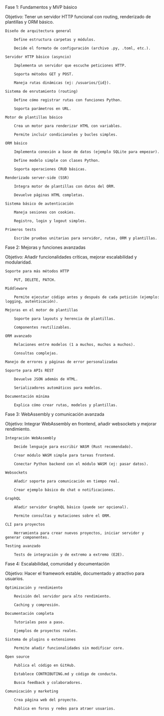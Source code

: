 Fase 1: Fundamentos y MVP básico

Objetivo: Tener un servidor HTTP funcional con routing, renderizado de plantillas y ORM básico.

    Diseño de arquitectura general

        Define estructura carpetas y módulos.

        Decide el formato de configuración (archivo .py, .toml, etc.).

    Servidor HTTP básico (asyncio)

        Implementa un servidor que escuche peticiones HTTP.

        Soporta métodos GET y POST.

        Maneja rutas dinámicas (ej: /usuarios/{id}).

    Sistema de enrutamiento (routing)

        Define cómo registrar rutas con funciones Python.

        Soporta parámetros en URL.

    Motor de plantillas básico

        Crea un motor para renderizar HTML con variables.

        Permite incluir condicionales y bucles simples.

    ORM básico

        Implementa conexión a base de datos (ejemplo SQLite para empezar).

        Define modelo simple con clases Python.

        Soporta operaciones CRUD básicas.

    Renderizado server-side (SSR)

        Integra motor de plantillas con datos del ORM.

        Devuelve páginas HTML completas.

    Sistema básico de autenticación

        Maneja sesiones con cookies.

        Registro, login y logout simples.

    Primeros tests

        Escribe pruebas unitarias para servidor, rutas, ORM y plantillas.

Fase 2: Mejoras y funciones avanzadas

Objetivo: Añadir funcionalidades críticas, mejorar escalabilidad y modularidad.

    Soporte para más métodos HTTP

        PUT, DELETE, PATCH.

    Middleware

        Permite ejecutar código antes y después de cada petición (ejemplo: logging, autenticación).

    Mejoras en el motor de plantillas

        Soporte para layouts y herencia de plantillas.

        Componentes reutilizables.

    ORM avanzado

        Relaciones entre modelos (1 a muchos, muchos a muchos).

        Consultas complejas.

    Manejo de errores y páginas de error personalizadas

    Soporte para APIs REST

        Devuelve JSON además de HTML.

        Serializadores automáticos para modelos.

    Documentación mínima

        Explica cómo crear rutas, modelos y plantillas.

Fase 3: WebAssembly y comunicación avanzada

Objetivo: Integrar WebAssembly en frontend, añadir websockets y mejorar rendimiento.

    Integración WebAssembly

        Decide lenguaje para escribir WASM (Rust recomendado).

        Crear módulo WASM simple para tareas frontend.

        Conectar Python backend con el módulo WASM (ej: pasar datos).

    Websockets

        Añadir soporte para comunicación en tiempo real.

        Crear ejemplo básico de chat o notificaciones.

    GraphQL

        Añadir servidor GraphQL básico (puede ser opcional).

        Permite consultas y mutaciones sobre el ORM.

    CLI para proyectos

        Herramienta para crear nuevos proyectos, iniciar servidor y generar componentes.

    Testing avanzado

        Tests de integración y de extremo a extremo (E2E).

Fase 4: Escalabilidad, comunidad y documentación

Objetivo: Hacer el framework estable, documentado y atractivo para usuarios.

    Optimización y rendimiento

        Revisión del servidor para alto rendimiento.

        Caching y compresión.

    Documentación completa

        Tutoriales paso a paso.

        Ejemplos de proyectos reales.

    Sistema de plugins o extensiones

        Permite añadir funcionalidades sin modificar core.

    Open source

        Publica el código en GitHub.

        Establece CONTRIBUTING.md y código de conducta.

        Busca feedback y colaboradores.

    Comunicación y marketing

        Crea página web del proyecto.

        Publica en foros y redes para atraer usuarios.